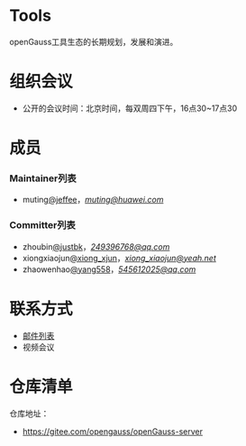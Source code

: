 
# Tools

openGauss工具生态的长期规划，发展和演进。


# 组织会议

- 公开的会议时间：北京时间，每双周四下午，16点30~17点30


# 成员


### Maintainer列表

- muting[@jeffee](https://gitee.com/jeffee)，*muting@huawei.com*


### Committer列表

- zhoubin[@justbk](https://gitee.com/justbk)，*249396768@qq.com*
- xiongxiaojun[@xiong_xjun](https://gitee.com/xiong_xjun)，*xiong_xiaojun@yeah.net*
- zhaowenhao[@yang558](https://gitee.com/yang558)，*545612025@qq.com*

# 联系方式

- [邮件列表](https://mailweb.opengauss.org/postorius/lists/tools.opengauss.org/)
- 视频会议


# 仓库清单

仓库地址：
- https://gitee.com/opengauss/openGauss-server

